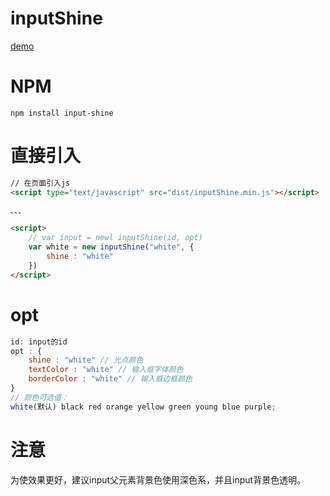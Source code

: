 # inputShine
[demo](https://hold-baby.github.io/inputShine/)

# NPM
```babel
npm install input-shine
```

# 直接引入
```html
// 在页面引入js
<script type="text/javascript" src="dist/inputShine.min.js"></script>

、、、

<script>
	// var input = newl inputShine(id, opt)
	var white = new inputShine("white", {
		shine : "white"
	})
</script>

```
# opt
```js
id: input的id
opt : {
	shine : "white" // 光点颜色
	textColor : "white" // 输入框字体颜色
	borderColor : "white" // 输入框边框颜色
}
// 颜色可选值：
white(默认) black red orange yellow green young blue purple;
```
# 注意
为使效果更好，建议input父元素背景色使用深色系，并且input背景色透明。